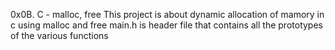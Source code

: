 0x0B. C - malloc, free
This project is about dynamic allocation of mamory in c using malloc and free
main.h is header file that contains all the prototypes of the various functions

